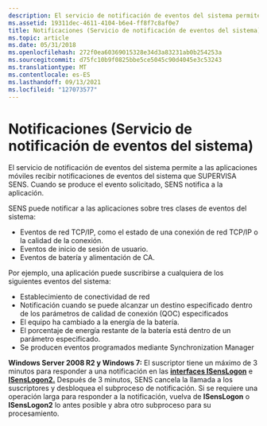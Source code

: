 ```yaml
---
description: El servicio de notificación de eventos del sistema permite a las aplicaciones móviles recibir notificaciones de eventos del sistema que SUPERVISA SENS. Cuando se produce el evento solicitado, SENS notifica a la aplicación.
ms.assetid: 19311dec-4611-4104-b6e4-ff8f7c8af0e7
title: Notificaciones (Servicio de notificación de eventos del sistema)
ms.topic: article
ms.date: 05/31/2018
ms.openlocfilehash: 272f0ea60369015328e34d3a83231ab0b254253a
ms.sourcegitcommit: d75fc10b9f0825bbe5ce5045c90d4045e3c53243
ms.translationtype: MT
ms.contentlocale: es-ES
ms.lasthandoff: 09/13/2021
ms.locfileid: "127073577"
---
```

# <a name="notifications-system-event-notification-service"></a>Notificaciones (Servicio de notificación de eventos del sistema)

El servicio de notificación de eventos del sistema permite a las aplicaciones móviles recibir notificaciones de eventos del sistema que SUPERVISA SENS. Cuando se produce el evento solicitado, SENS notifica a la aplicación.

SENS puede notificar a las aplicaciones sobre tres clases de eventos del sistema:

-   Eventos de red TCP/IP, como el estado de una conexión de red TCP/IP o la calidad de la conexión.
-   Eventos de inicio de sesión de usuario.
-   Eventos de batería y alimentación de CA.

Por ejemplo, una aplicación puede suscribirse a cualquiera de los siguientes eventos del sistema:

-   Establecimiento de conectividad de red
-   Notificación cuando se puede alcanzar un destino especificado dentro de los parámetros de calidad de conexión (QOC) especificados
-   El equipo ha cambiado a la energía de la batería.
-   El porcentaje de energía restante de la batería está dentro de un parámetro especificado.
-   Se producen eventos programados mediante Synchronization Manager

**Windows Server 2008 R2 y Windows 7:** El suscriptor tiene un máximo de 3 minutos para responder a una notificación en las [**interfaces ISensLogon**](/windows/desktop/api/Sensevts/nn-sensevts-isenslogon) e [**ISensLogon2.**](/windows/desktop/api/Sensevts/nn-sensevts-isenslogon2) Después de 3 minutos, SENS cancela la llamada a los suscriptores y desbloquea el subproceso de notificación. Si se requiere una operación larga para responder a la notificación, vuelva de **ISensLogon** o **ISensLogon2** lo antes posible y abra otro subproceso para su procesamiento.

 

 



